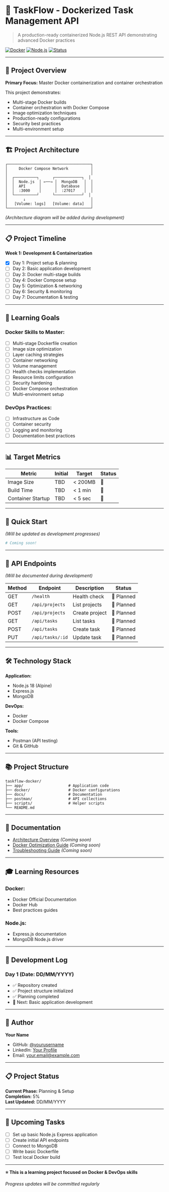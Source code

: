 # 🐳 TaskFlow - Dockerized Task Management API

> A production-ready containerized Node.js REST API demonstrating advanced Docker practices

[![Docker](https://img.shields.io/badge/Docker-In%20Progress-blue)](https://docker.com)
[![Node.js](https://img.shields.io/badge/Node.js-18-green)](https://nodejs.org)
[![Status](https://img.shields.io/badge/Status-In%20Development-yellow)]()

---

## 🎯 Project Overview

**Primary Focus:** Master Docker containerization and container orchestration

This project demonstrates:
- Multi-stage Docker builds
- Container orchestration with Docker Compose
- Image optimization techniques
- Production-ready configurations
- Security best practices
- Multi-environment setup

---

## 🏗️ Project Architecture
```
┌─────────────────────────────────────┐
│     Docker Compose Network          │
│                                     │
│  ┌──────────┐      ┌────────────┐  │
│  │  Node.js  │ ←──→ │  MongoDB   │  │
│  │  API      │      │  Database  │  │
│  │  :3000    │      │  :27017    │  │
│  └──────────┘      └────────────┘  │
│       ↓                             │
│   [Volume: logs]   [Volume: data]   │
└─────────────────────────────────────┘
```

*(Architecture diagram will be added during development)*

---

## 📋 Project Timeline

**Week 1: Development & Containerization**

- [x] Day 1: Project setup & planning
- [ ] Day 2: Basic application development
- [ ] Day 3: Docker multi-stage builds
- [ ] Day 4: Docker Compose setup
- [ ] Day 5: Optimization & networking
- [ ] Day 6: Security & monitoring
- [ ] Day 7: Documentation & testing

---

## 🎯 Learning Goals

### Docker Skills to Master:
- [ ] Multi-stage Dockerfile creation
- [ ] Image size optimization
- [ ] Layer caching strategies
- [ ] Container networking
- [ ] Volume management
- [ ] Health checks implementation
- [ ] Resource limits configuration
- [ ] Security hardening
- [ ] Docker Compose orchestration
- [ ] Multi-environment setup

### DevOps Practices:
- [ ] Infrastructure as Code
- [ ] Container security
- [ ] Logging and monitoring
- [ ] Documentation best practices

---

## 📊 Target Metrics

| Metric | Initial | Target | Status |
|--------|---------|--------|--------|
| Image Size | TBD | < 200MB | 🔄 |
| Build Time | TBD | < 1 min | 🔄 |
| Container Startup | TBD | < 5 sec | 🔄 |

---

## 🚀 Quick Start

*(Will be updated as development progresses)*
```bash
# Coming soon!
```

---

## 📡 API Endpoints

*(Will be documented during development)*

| Method | Endpoint | Description | Status |
|--------|----------|-------------|--------|
| GET | `/health` | Health check | 📝 Planned |
| GET | `/api/projects` | List projects | 📝 Planned |
| POST | `/api/projects` | Create project | 📝 Planned |
| GET | `/api/tasks` | List tasks | 📝 Planned |
| POST | `/api/tasks` | Create task | 📝 Planned |
| PUT | `/api/tasks/:id` | Update task | 📝 Planned |

---

## 🛠️ Technology Stack

**Application:**
- Node.js 18 (Alpine)
- Express.js
- MongoDB

**DevOps:**
- Docker
- Docker Compose

**Tools:**
- Postman (API testing)
- Git & GitHub

---

## 📚 Project Structure
```
taskflow-docker/
├── app/                    # Application code
├── docker/                 # Docker configurations
├── docs/                   # Documentation
├── postman/                # API collections
├── scripts/                # Helper scripts
└── README.md
```

---

## 📖 Documentation

- [Architecture Overview](docs/ARCHITECTURE.md) *(Coming soon)*
- [Docker Optimization Guide](docs/OPTIMIZATION.md) *(Coming soon)*
- [Troubleshooting Guide](docs/TROUBLESHOOTING.md) *(Coming soon)*

---

## 🎓 Learning Resources

### Docker:
- Docker Official Documentation
- Docker Hub
- Best practices guides

### Node.js:
- Express.js documentation
- MongoDB Node.js driver

---

## 📝 Development Log

### Day 1 (Date: DD/MM/YYYY)
- ✅ Repository created
- ✅ Project structure initialized
- ✅ Planning completed
- 📝 Next: Basic application development

---

## 👤 Author

**Your Name**
- GitHub: [@yourusername](https://github.com/yourusername)
- LinkedIn: [Your Profile](https://linkedin.com/in/yourprofile)
- Email: your.email@example.com

---

## 📋 Project Status

**Current Phase:** Planning & Setup  
**Completion:** 5%  
**Last Updated:** DD/MM/YYYY

---

## 🔮 Upcoming Tasks

- [ ] Set up basic Node.js Express application
- [ ] Create initial API endpoints
- [ ] Connect to MongoDB
- [ ] Write basic Dockerfile
- [ ] Test local Docker build

---

**⭐ This is a learning project focused on Docker & DevOps skills**

*Progress updates will be committed regularly*
